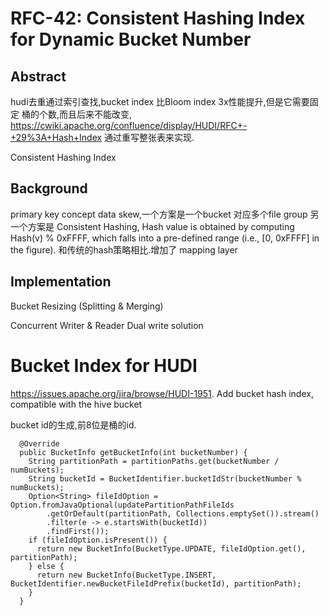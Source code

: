 # RFC-42: Consistent Hashing Index for Dynamic Bucket Number
## Abstract
hudi去重通过索引查找,bucket index 比Bloom  index 3x性能提升,但是它需要固定
桶的个数,而且后来不能改变,
https://cwiki.apache.org/confluence/display/HUDI/RFC+-+29%3A+Hash+Index
通过重写整张表来实现.

Consistent Hashing Index
## Background
primary key concept
data skew,一个方案是一个bucket 对应多个file group 
另一个方案是 Consistent Hashing,
Hash value is obtained by computing Hash(v) % 0xFFFF, which falls into a pre-defined range (i.e., [0, 0xFFFF] in the figure).
和传统的hash策略相比.增加了 mapping layer
## Implementation
Bucket Resizing (Splitting & Merging)



Concurrent Writer & Reader
Dual write solution

#  Bucket Index for HUDI

https://issues.apache.org/jira/browse/HUDI-1951.
Add bucket hash index, compatible with the hive bucket

bucket id的生成,前8位是桶的id.
```
  @Override
  public BucketInfo getBucketInfo(int bucketNumber) {
    String partitionPath = partitionPaths.get(bucketNumber / numBuckets);
    String bucketId = BucketIdentifier.bucketIdStr(bucketNumber % numBuckets);
    Option<String> fileIdOption = Option.fromJavaOptional(updatePartitionPathFileIds
        .getOrDefault(partitionPath, Collections.emptySet()).stream()
        .filter(e -> e.startsWith(bucketId))
        .findFirst());
    if (fileIdOption.isPresent()) {
      return new BucketInfo(BucketType.UPDATE, fileIdOption.get(), partitionPath);
    } else {
      return new BucketInfo(BucketType.INSERT, BucketIdentifier.newBucketFileIdPrefix(bucketId), partitionPath);
    }
  }

```